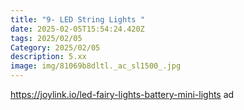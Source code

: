 ```yaml
---
title: "9- LED String Lights "
date: 2025-02-05T15:54:24.420Z
tags: 2025/02/05
Category: 2025/02/05
description: 5.xx
image: img/81069b8dltl._ac_sl1500_.jpg
---
```

 https://joylink.io/led-fairy-lights-battery-mini-lights ad